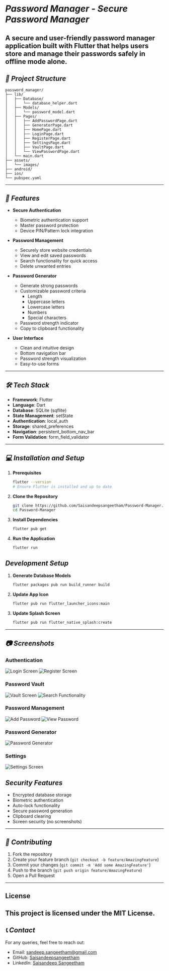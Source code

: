 # *Password Manager - Secure Password Manager*

A secure and user-friendly password manager application built with Flutter that helps users store and manage their passwords safely in offline mode alone.
---
## *📂 Project Structure*
```
password_manager/
├── lib/
│   ├── Database/
│   │   └── database_helper.dart
│   ├── Models/
│   │   └── password_model.dart
│   ├── Pages/
│   │   ├── AddPasswordPage.dart
│   │   ├── GeneratorPage.dart
│   │   ├── HomePage.dart
│   │   ├── LoginPage.dart
│   │   ├── RegisterPage.dart
│   │   ├── SettingsPage.dart
│   │   ├── VaultPage.dart
│   │   └── ViewPasswordPage.dart
│   └── main.dart
├── assets/
│   └── images/
├── android/
├── ios/
└── pubspec.yaml
```
---
## *🚀 Features*

- **Secure Authentication**
  - Biometric authentication support
  - Master password protection
  - Device PIN/Pattern lock integration

- **Password Management**
  - Securely store website credentials
  - View and edit saved passwords
  - Search functionality for quick access
  - Delete unwanted entries

- **Password Generator**
  - Generate strong passwords
  - Customizable password criteria
    - Length
    - Uppercase letters
    - Lowercase letters
    - Numbers
    - Special characters
  - Password strength indicator
  - Copy to clipboard functionality

- **User Interface**
  - Clean and intuitive design
  - Bottom navigation bar
  - Password strength visualization
  - Easy-to-use forms
---
## *🛠️ Tech Stack*

- **Framework**: Flutter
- **Language**: Dart
- **Database**: SQLite (sqflite)
- **State Management**: setState
- **Authentication**: local_auth
- **Storage**: shared_preferences
- **Navigation**: persistent_bottom_nav_bar
- **Form Validation**: form_field_validator
---
## *💻 Installation and Setup*

1. **Prerequisites**
   ```bash
   flutter --version
   # Ensure Flutter is installed and up to date
   ```

2. **Clone the Repository**
   ```bash
   git clone https://github.com/Saisandeepsangeetham/Password-Manager.git
   cd Password-Manager
   ```

3. **Install Dependencies**
   ```bash
   flutter pub get
   ```

4. **Run the Application**
   ```bash
   flutter run
   ```

## *Development Setup*

1. **Generate Database Models**
   ```bash
   flutter packages pub run build_runner build
   ```

2. **Update App Icon**
   ```bash
   flutter pub run flutter_launcher_icons:main
   ```

3. **Update Splash Screen**
   ```bash
   flutter pub run flutter_native_splash:create
   ```
---
## *📷 Screenshots*

### Authentication
![Login Screen](assets/Readme%20Assets/LoginPage.png)
![Register Screen](assets/Readme%20Assets/registerPage.png)

### Password Vault
![Vault Screen](assets/Readme%20Assets/ValutPage.png)
![Search Functionality](assets/Readme%20Assets/searchFunctionality.png)

### Password Management
![Add Password](assets/Readme%20Assets/addPassword_page.png)
![View Password](assets/Readme%20Assets/viewPassword_page.png)

### Password Generator
![Password Generator](assets/Readme%20Assets/passwordGenerator.png)

### Settings
![Settings Screen](assets/Readme%20Assets/settingPage.png)

## *Security Features*

- Encrypted database storage
- Biometric authentication
- Auto-lock functionality
- Secure password generation
- Clipboard clearing
- Screen security (no screenshots)
---
## *🤝 Contributing*

1. Fork the repository
2. Create your feature branch (`git checkout -b feature/AmazingFeature`)
3. Commit your changes (`git commit -m 'Add some AmazingFeature'`)
4. Push to the branch (`git push origin feature/AmazingFeature`)
5. Open a Pull Request
---
## License

This project is licensed under the MIT License.
---
## *📞 Contact*
For any queries, feel free to reach out:
- Email: sandeep.sangeetham@gmail.com
- GitHub: [Saisandeepsangeetham](https://github.com/Saisandeepsangeetham)
- LinkedIn: [Saisandeep Sangeetham](https://linkedin.com/in/saisandeep-sangeetham)
